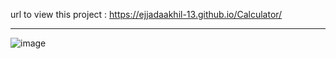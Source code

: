 

url to view this project :  https://ejjadaakhil-13.github.io/Calculator/


<hr>

![image](https://github.com/user-attachments/assets/fac9a8e6-2aac-416c-8027-0f1cb7e18f69)



